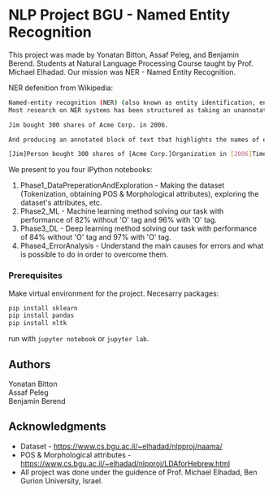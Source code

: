 # NLP Project BGU - Named Entity Recognition 

This project was made by Yonatan Bitton, Assaf Peleg, and Benjamin Berend. Students at Natural Language Processing Course taught by Prof. Michael Elhadad.
Our mission was NER - Named Entity Recognition. 

NER defenition from Wikipedia: 

```sh
Named-entity recognition (NER) (also known as entity identification, entity chunking and entity extraction) is a subtask of information extraction that seeks to locate and classify named entity mentions in unstructured text into pre-defined categories such as the person names, organizations, locations, medical codes, time expressions, quantities, monetary values, percentages, etc.
Most research on NER systems has been structured as taking an unannotated block of text, such as this one:

Jim bought 300 shares of Acme Corp. in 2006.

And producing an annotated block of text that highlights the names of entities:

[Jim]Person bought 300 shares of [Acme Corp.]Organization in [2006]Time.
```
We present to you four IPython notebooks: 

1. Phase1_DataPreperationAndExploration - Making the dataset (Tokenization, obtaining POS & Morphological attributes), exploring the dataset's attributes, etc.
2. Phase2_ML - Machine learning method solving our task with performance of 82% without 'O' tag and 96% with 'O' tag.
3. Phase3_DL - Deep learning method solving our task with performance of 84% without 'O' tag and 97% with 'O' tag.
4. Phase4_ErrorAnalysis - Understand the main causes for errors and what is possible to do in order to overcome them. 

### Prerequisites

Make virtual environment for the project. 
Necesarry packages:
```sh
pip install sklearn
pip install pandas
pip install nltk
```
run with ```jupyter notebook``` or ```jupyter lab```.

## Authors

Yonatan Bitton  
Assaf Peleg  
Benjamin Berend  

## Acknowledgments

* Dataset - https://www.cs.bgu.ac.il/~elhadad/nlpproj/naama/
* POS & Morphological attributes - https://www.cs.bgu.ac.il/~elhadad/nlpproj/LDAforHebrew.html
* All project was done under the guidence of Prof. Michael Elhadad, Ben Gurion University, Israel. 
